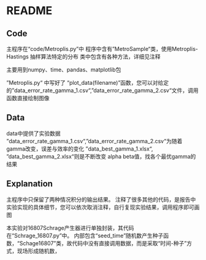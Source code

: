 # README

## Code

主程序在“code/Metroplis.py”中
程序中含有”MetroSample“类，使用Metroplis-Hastings 抽样算法特定的分布
类中包含有各种方法，详细见注释

主要用到numpy、time、pandas、matplotlib包

”Metroplis.py“ 中写好了 “plot_data(filename)”函数，您可以对给定的”data_error_rate_gamma_1.csv“,”data_error_rate_gamma_2.csv“文件，调用函数直接绘制图像

## Data

data中提供了实验数据
”data_error_rate_gamma_1.csv“,”data_error_rate_gamma_2.csv“为随着 gamma改变，误差与效率的变化
”data_best_gamma_1.xlsx“, ”data_best_gamma_2.xlsx“则是不断改变 alpha beta值，找各个最优gamma的结果

## Explanation

主程序中只保留了两种情况积分的输出结果。
注释了很多其他的代码，是报告中实验实现的具体细节，您可以依次取消注释，自行复现实验结果，调用程序即可画图


本实验对16807Schrage产生器进行单独封装，其代码在“Schrage_16807.py”中。
内部包含“seed_time”随机数产生种子函数，“Schage16807”类，故代码中没有直接调用数据，而是采取“时间-种子”方式，现场形成随机数，

